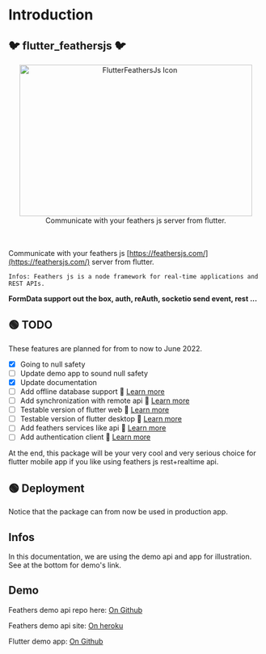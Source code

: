# Introduction

## :bird: flutter_feathersjs :bird:

<p align="center">
 <img width="460" alt="FlutterFeathersJs Icon" height="300" src="https://dahkenangnon.github.io/flutter_feathersjs.dart/assets/img/logo.png">
 <br>
 Communicate with your feathers js server from flutter.
 <br><br><br>
</p>



Communicate with your feathers js [https://feathersjs.com/](https://feathersjs.com/) server from flutter.

`Infos: Feathers js is a node framework for real-time applications and REST APIs.`

__FormData support out the box, auth, reAuth, socketio send event, rest ...__


## :green_circle: TODO

These features are planned for from to now to June 2022.

- [X] Going to null safety
- [ ] Update demo app to sound null safety
- [x] Update documentation
- [ ] Add offline database support :rocket: [Learn more](https://github.com/Dahkenangnon/flutter_feathersjs.dart/issues/19)
- [ ] Add synchronization with remote api :rocket: [Learn more](https://github.com/Dahkenangnon/flutter_feathersjs.dart/issues/19)
- [ ] Testable version of flutter web :rocket: [Learn more](https://github.com/Dahkenangnon/flutter_feathersjs.dart/issues/19)
- [ ] Testable version of flutter desktop :rocket: [Learn more](https://github.com/Dahkenangnon/flutter_feathersjs.dart/issues/19) 
- [ ] Add feathers services like api :rocket: [Learn more](https://github.com/Dahkenangnon/flutter_feathersjs.dart/issues/19)
- [ ] Add authentication client :rocket: [Learn more](https://github.com/Dahkenangnon/flutter_feathersjs.dart/issues/19)

At the end, this package will be your very cool and very serious choice for flutter mobile app if you like using feathers js rest+realtime api.

## :green_circle: Deployment

Notice that the package can from now be used in production app.

## Infos

In this documentation, we are using the demo api and app for illustration. See at the bottom for demo's link.

## Demo

Feathers demo api repo here: [On Github](https://github.com/Dahkenangnon/flutter_feathersjs.dart)

Feathers demo api site: [On heroku](https://flutter-feathersjs.herokuapp.com/)

Flutter demo app: [On Github](https://github.com/Dahkenangnon/flutter_feathersjs_demo_app)
